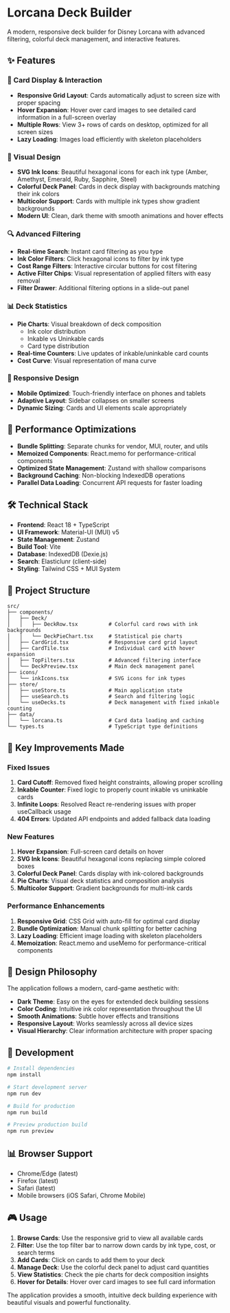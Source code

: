 # Lorcana Deck Builder

A modern, responsive deck builder for Disney Lorcana with advanced filtering, colorful deck management, and interactive features.

## ✨ Features

### 🎴 Card Display & Interaction

- **Responsive Grid Layout**: Cards automatically adjust to screen size with proper spacing
- **Hover Expansion**: Hover over card images to see detailed card information in a full-screen overlay
- **Multiple Rows**: View 3+ rows of cards on desktop, optimized for all screen sizes
- **Lazy Loading**: Images load efficiently with skeleton placeholders

### 🎨 Visual Design

- **SVG Ink Icons**: Beautiful hexagonal icons for each ink type (Amber, Amethyst, Emerald, Ruby, Sapphire, Steel)
- **Colorful Deck Panel**: Cards in deck display with backgrounds matching their ink colors
- **Multicolor Support**: Cards with multiple ink types show gradient backgrounds
- **Modern UI**: Clean, dark theme with smooth animations and hover effects

### 🔍 Advanced Filtering

- **Real-time Search**: Instant card filtering as you type
- **Ink Color Filters**: Click hexagonal icons to filter by ink type
- **Cost Range Filters**: Interactive circular buttons for cost filtering
- **Active Filter Chips**: Visual representation of applied filters with easy removal
- **Filter Drawer**: Additional filtering options in a slide-out panel

### 📊 Deck Statistics

- **Pie Charts**: Visual breakdown of deck composition
  - Ink color distribution
  - Inkable vs Uninkable cards
  - Card type distribution
- **Real-time Counters**: Live updates of inkable/uninkable card counts
- **Cost Curve**: Visual representation of mana curve

### 📱 Responsive Design

- **Mobile Optimized**: Touch-friendly interface on phones and tablets
- **Adaptive Layout**: Sidebar collapses on smaller screens
- **Dynamic Sizing**: Cards and UI elements scale appropriately

## 🚀 Performance Optimizations

- **Bundle Splitting**: Separate chunks for vendor, MUI, router, and utils
- **Memoized Components**: React.memo for performance-critical components
- **Optimized State Management**: Zustand with shallow comparisons
- **Background Caching**: Non-blocking IndexedDB operations
- **Parallel Data Loading**: Concurrent API requests for faster loading

## 🛠 Technical Stack

- **Frontend**: React 18 + TypeScript
- **UI Framework**: Material-UI (MUI) v5
- **State Management**: Zustand
- **Build Tool**: Vite
- **Database**: IndexedDB (Dexie.js)
- **Search**: Elasticlunr (client-side)
- **Styling**: Tailwind CSS + MUI System

## 📁 Project Structure

```
src/
├── components/
│   ├── Deck/
│   │   ├── DeckRow.tsx          # Colorful card rows with ink backgrounds
│   │   └── DeckPieChart.tsx     # Statistical pie charts
│   ├── CardGrid.tsx             # Responsive card grid layout
│   ├── CardTile.tsx             # Individual card with hover expansion
│   ├── TopFilters.tsx           # Advanced filtering interface
│   └── DeckPreview.tsx          # Main deck management panel
├── icons/
│   └── inkIcons.tsx             # SVG icons for ink types
├── store/
│   ├── useStore.ts              # Main application state
│   ├── useSearch.ts             # Search and filtering logic
│   └── useDecks.ts              # Deck management with fixed inkable counting
├── data/
│   └── lorcana.ts               # Card data loading and caching
└── types.ts                     # TypeScript type definitions
```

## 🎯 Key Improvements Made

### Fixed Issues

1. **Card Cutoff**: Removed fixed height constraints, allowing proper scrolling
2. **Inkable Counter**: Fixed logic to properly count inkable vs uninkable cards
3. **Infinite Loops**: Resolved React re-rendering issues with proper useCallback usage
4. **404 Errors**: Updated API endpoints and added fallback data loading

### New Features

1. **Hover Expansion**: Full-screen card details on hover
2. **SVG Ink Icons**: Beautiful hexagonal icons replacing simple colored boxes
3. **Colorful Deck Panel**: Cards display with ink-colored backgrounds
4. **Pie Charts**: Visual deck statistics and composition analysis
5. **Multicolor Support**: Gradient backgrounds for multi-ink cards

### Performance Enhancements

1. **Responsive Grid**: CSS Grid with auto-fill for optimal card display
2. **Bundle Optimization**: Manual chunk splitting for better caching
3. **Lazy Loading**: Efficient image loading with skeleton placeholders
4. **Memoization**: React.memo and useMemo for performance-critical components

## 🎨 Design Philosophy

The application follows a modern, card-game aesthetic with:

- **Dark Theme**: Easy on the eyes for extended deck building sessions
- **Color Coding**: Intuitive ink color representation throughout the UI
- **Smooth Animations**: Subtle hover effects and transitions
- **Responsive Layout**: Works seamlessly across all device sizes
- **Visual Hierarchy**: Clear information architecture with proper spacing

## 🔧 Development

```bash
# Install dependencies
npm install

# Start development server
npm run dev

# Build for production
npm run build

# Preview production build
npm run preview
```

## 📊 Browser Support

- Chrome/Edge (latest)
- Firefox (latest)
- Safari (latest)
- Mobile browsers (iOS Safari, Chrome Mobile)

## 🎮 Usage

1. **Browse Cards**: Use the responsive grid to view all available cards
2. **Filter**: Use the top filter bar to narrow down cards by ink type, cost, or search terms
3. **Add Cards**: Click on cards to add them to your deck
4. **Manage Deck**: Use the colorful deck panel to adjust card quantities
5. **View Statistics**: Check the pie charts for deck composition insights
6. **Hover for Details**: Hover over card images to see full card information

The application provides a smooth, intuitive deck building experience with beautiful visuals and powerful functionality.
